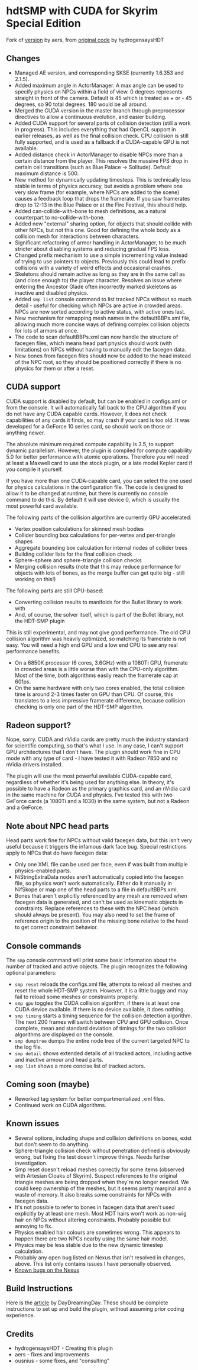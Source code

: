 # hdtSMP with CUDA for Skyrim Special Edition

Fork of [version](https://github.com/aers/hdtSMP64) by aers, from
[original code](https://github.com/HydrogensaysHDT/hdt-skyrimse-mods) by hydrogensaysHDT

## Changes 

+ Managed AE version, and corresponding SKSE (currently 1.6.353 and 2.1.5).
+ Added maximum angle in ActorManager. A max angle can be used to specify physics on NPCs within a field of view.
  0 degrees represents straight in front of the camera. Default is 45 which is treated as + or - 45 degrees,
  so 90 total degrees. 180 would be all around.
+ Merged the CUDA version in the master branch through preprocessor directives to allow a continuous evolution,
  and easier building.
+ Added CUDA support for several parts of collision detection (still a work in progress). This includes
  everything that had OpenCL support in earlier releases, as well as the final collision check. CPU collision
  is still fully supported, and is used as a fallback if a CUDA-capable GPU is not available.
+ Added distance check in ActorManager to disable NPCs more than a certain distance from the player. This
  resolves the massive FPS drop in certain cell transitions (such as Blue Palace -> Solitude). Default
  maximum distance is 500.
+ New method for dynamically updating timesteps. This is technically less stable in terms of physics
  accuracy, but avoids a problem where one very slow frame (for example, where NPCs are added to the scene)
  causes a feedback loop that drops the framerate. If you saw framerates drop to 12-13 in the Blue Palace or
  at the Fire Festival, this should help.
+ Added can-collide-with-bone to mesh definitions, as a natural counterpart to no-collide-with-bone.
+ Added new "external" sharing option, for objects that should collide with other NPCs, but not this one.
  Good for defining the whole body as a collision mesh for interactions between characters.
+ Significant refactoring of armor handling in ActorManager, to be much stricter about disabling systems and
  reducing gradual FPS loss.
+ Changed prefix mechanism to use a simple incrementing value instead of trying to use pointers to objects.
  Previously this could lead to prefix collisions with a variety of weird effects and occasional crashes.
+ Skeletons should remain active as long as they are in the same cell as (and close enough to) the player
  character. Resolves an issue where entering the Ancestor Glade often incorrectly marked skeletons as
  inactive and disabled physics.
+ Added `smp list` console command to list tracked NPCs without so much detail - useful for checking which
  NPCs are active in crowded areas. NPCs are now sorted according to active status, with active ones last.
+ New mechanism for remapping mesh names in the defaultBBPs.xml file, allowing much more concise ways of
  defining complex collision objects for lots of armors at once.
+ The code to scan defaultBBPs.xml can now handle the structure of facegen files, which means head part
  physics should work (with limitations) on NPCs without having to manually edit the facegen data.
+ New bones from facegen files should now be added to the head instead of the NPC root, so they should be
  positioned correctly if there is no physics for them or after a reset.

## CUDA support

CUDA support is disabled by default, but can be enabled in configs.xml or from the console. It will
automatically fall back to the CPU algorithm if you do not have any CUDA capable cards. However, it does not
check capabilities of any cards it finds, so may crash if your card is too old. It was developed for a
GeForce 10 series card, so should work on those or anything newer.

The absolute minimum required compute capability is 3.5, to support dynamic parallelism. However, the plugin
is compiled for compute capability 5.0 for better performance with atomic operations. Therefore you will need
at least a Maxwell card to use the stock plugin, or a late model Kepler card if you compile it yourself.

If you have more than one CUDA-capable card, you can select the one used for physics calculations in the
configuration file. The code is designed to allow it to be changed at runtime, but there is currently no
console command to do this. By default it will use device 0, which is usually the most powerful card
available.

The following parts of the collision algortihm are currently GPU accelerated:

* Vertex position calculations for skinned mesh bodies
* Collider bounding box calculations for per-vertex and per-triangle shapes
* Aggregate bounding box calculation for internal nodes of collider trees
* Building collider lists for the final collision check
* Sphere-sphere and sphere-triangle collision checks
* Merging collision results (note that this may reduce performance for objects with lots of bones, as the
  merge buffer can get quite big - still working on this!)

The following parts are still CPU-based:

* Converting collision results to manifolds for the Bullet library to work with
* And, of course, the solver itself, which is part of the Bullet library, not the HDT-SMP plugin

This is still experimental, and may not give good performance. The old CPU collision algorithm was heavily
optimized, so matching its framerate is not easy. You will need a high end GPU and a low end CPU to see any
real performance benefits.

* On a 6850K processor (6 cores, 3.6GHz) with a 1080Ti GPU, framerate in crowded areas is a little worse
  than with the CPU-only algorithm. Most of the time, both algorithms easily reach the framerate cap at
  60fps.
* On the same hardware with only two cores enabled, the total collision time is around 2-3 times faster on
  GPU than CPU. Of course, this translates to a less impressive framerate difference, because collision
  checking is only one part of the HDT-SMP algorithm.

## Radeon support?

Nope, sorry. CUDA and nVidia cards are pretty much the industry standard for scientific computing, so that's
what I use. In any case, I can't support GPU architectures that I don't have. The plugin should work fine in
CPU mode with any type of card - I have tested it with Radeon 7850 and no nVidia drivers installed.

The plugin will use the most powerful available CUDA-capable card, regardless of whether it's being used for
anything else. In theory, it's possible to have a Radeon as the primary graphics card, and an nVidia card in
the same machine for CUDA and physics. I've tested this with two GeForce cards (a 1080Ti and a 1030) in the
same system, but not a Radeon and a GeForce.

## Note about NPC head parts

Head parts work fine for NPCs without valid facegen data, but this isn't very useful because it triggers the
infamous dark face bug. Special restrictions apply to NPCs that do have facegen data:

+ Only one XML file can be used per face, even if was built from multiple physics-enabled parts.
+ NiStringExtraData nodes aren't automatically copied into the facegen file, so physics won't work
  automatically. Either do it manually in NifSkope or map one of the head parts to a file in defaultBBPs.xml.
+ Bones that aren't explicitly referenced by any mesh are removed when facegen data is generated, and can't
  be used as kinematic objects in constraints. Replace references to these with the NPC head (which should
  always be present). You may also need to set the frame of reference origin to the position of the missing
  bone relative to the head to get correct constraint behavior.

## Console commands

The `smp` console command will print some basic information about the number of tracked and active objects.
The plugin recognizes the following optional parameters:

* `smp reset` reloads the configs.xml file, attempts to reload all meshes and reset the whole HDT-SMP system.
  However, it is a little buggy and may fail to reload some meshes or constraints properly.
* `smp gpu` toggles the CUDA collision algorithm, if there is at least one CUDA device available. If there is
  no device available, it does nothing.
* `smp timing` starts a timing sequence for the collision detection algorithm. The next 200 frames will
  switch between CPU and GPU collision. Once complete, mean and standard deviation of timings for the two
  collision algorithms are displayed on the console.
* `smp dumptree` dumps the entire node tree of the current targeted NPC to the log file.
* `smp detail` shows extended details of all tracked actors, including active and inactive armour and head
  parts.
* `smp list` shows a more concise list of tracked actors.

## Coming soon (maybe)

+ Reworked tag system for better compartmentalized .xml files.
+ Continued work on CUDA algorithms.

## Known issues

+ Several options, including shape and collision definitions on bones, exist but don't seem to do anything.
+ Sphere-triangle collision check without penetration defined is obviously wrong, but fixing the test
  doesn't improve things. Needs further investigation.
+ Smp reset doesn't reload meshes correctly for some items (observed with Artesian Cloaks of Skyrim).
  Suspect references to the original triangle meshes are being dropped when they're no longer needed. We
  could keep ownership of the meshes, but it seems pretty marginal and a waste of memory. It also breaks
  some constraints for NPCs with facegen data.
+ It's not possible to refer to bones in facegen data that aren't used explicitly by at least one mesh. Most
  HDT hairs won't work as non-wig hair on NPCs without altering constraints. Probably possible but annoying
  to fix.
+ Physics enabled hair colours are sometimes wrong. This appears to happen there are two NPCs nearby using
  the same hair model.
+ Physics may be less stable due to the new dynamic timestep calculation.
+ Probably any open bug listed on Nexus that isn't resolved in changes, above. This list only contains
  issues I have personally observed.
+ [Known bugs on the Nexus](https://nexusmods.com/skyrimspecialedition/mods/57339?tab=bugs&BH=5)

## Build Instructions

Here is the [article](https://www.nexusmods.com/skyrimspecialedition/articles/3606) by DayDreamingDay.
These should be complete instructions to set up and build the plugin, without assuming prior coding
experience.

## Credits

+ hydrogensaysHDT - Creating this plugin
+ aers - fixes and improvements
+ ousnius - some fixes, and "consulting"
